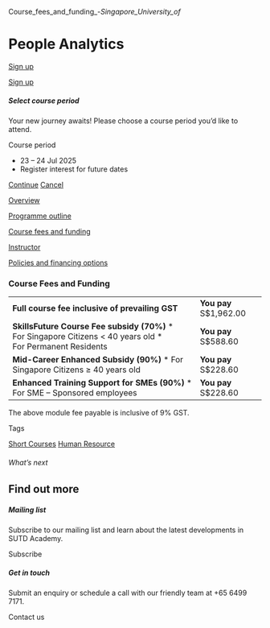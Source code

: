 Course_fees_and_funding_-_Singapore_University_of_



People Analytics
================

[Sign up](#popup-masthead)

[Sign up](#popup-masthead)

##### Select course period

Your new journey awaits! Please choose a course period you’d like to attend.

Course period

* 23 – 24 Jul 2025
* Register interest for future dates

[Continue](#)
[Cancel](#)

[Overview](/course/people-analytics/#tabs)

[Programme outline](/course/people-analytics/programme-outline/#tabs)

[Course fees and funding](/course/people-analytics/course-fees-and-funding/#tabs)

[Instructor](/course/people-analytics/instructor/#tabs)

[Policies and financing options](/course/people-analytics/policies-and-financing-options/#tabs)

### Course Fees and Funding

|  |  |
| --- | --- |
| **Full course fee inclusive of prevailing GST** | **You pay**  S$1,962.00 |
| **SkillsFuture Course Fee subsidy (70%)**  * For Singapore Citizens < 40 years old * For Permanent Residents | **You pay**  S$588.60 |
| **Mid-Career Enhanced Subsidy (90%)**  * For Singapore Citizens ≥ 40 years old | **You pay**  S$228.60 |
| **Enhanced Training Support for SMEs (90%)**  * For SME – Sponsored employees | **You pay**  S$228.60 |

The above module fee payable is inclusive of 9% GST.

Tags

[Short Courses](/admissions/academy/courses-and-modules/?academy-type-course=780)
[Human Resource](/admissions/academy/courses-and-modules/?discipline=910)

###### What’s next

Find out more
-------------

##### Mailing list

Subscribe to our mailing list and learn about the latest developments in SUTD Academy.

Subscribe

##### Get in touch

Submit an enquiry or schedule a call with our friendly team at +65 6499 7171.

Contact us

